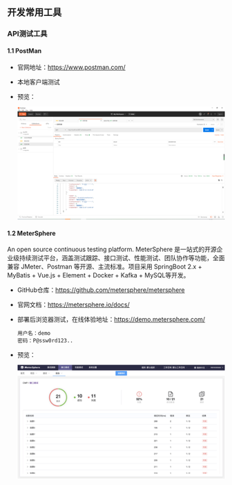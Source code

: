 ## 开发常用工具



### API测试工具

#### 1.1 PostMan

- 官网地址：https://www.postman.com/

- 本地客户端测试

- 预览：

  ![1607311387368](assets/1607311387368.png) 

#### 1.2 MeterSphere

An open source continuous testing platform. MeterSphere 是一站式的开源企业级持续测试平台，涵盖测试跟踪、接口测试、性能测试、团队协作等功能，全面兼容 JMeter、Postman 等开源、主流标准。项目采用 SpringBoot 2.x + MyBatis + Vue.js + Element + Docker + Kafka + MySQL等开发。

- GitHub仓库：https://github.com/metersphere/metersphere

- 官网文档：https://metersphere.io/docs/

- 部署后浏览器测试，在线体验地址：https://demo.metersphere.com/

  ```scss
  用户名：demo
  密码：P@ssw0rd123..
  ```

- 预览：

  ![image.png](assets/aHR0cHM6Ly91cGxvYWQtaW1hZ2VzLmppYW5zaHUuaW8vdXBsb2FkX2ltYWdlcy85MzQ0MzY0LThmYTM2MjhkMDkzNjEwNWUucG5n.png) 